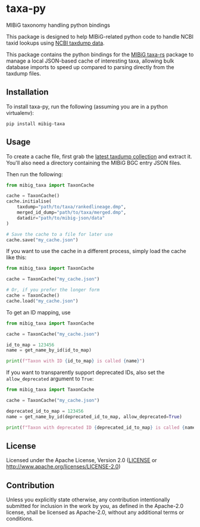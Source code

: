 # taxa-py

MIBiG taxonomy handling python bindings

This package is designed to help MIBiG-related python code to handle NCBI taxid lookups using [NCBI taxdump data](https://ftp.ncbi.nlm.nih.gov/pub/taxonomy/new_taxdump/).

This package contains the python bindings for the [MIBiG taxa-rs](https://github.com/mibig-secmet/taxa-rs) package to manage a local JSON-based cache of interesting taxa, allowing bulk database imports to speed up compared to parsing directly from the taxdump files.

## Installation

To install taxa-py, run the following (assuming you are in a python virtualenv):

```
pip install mibig-taxa
```

## Usage

To create a cache file, first grab the [latest taxdump collection](https://ftp.ncbi.nlm.nih.gov/pub/taxonomy/new_taxdump/) and extract it. You'll also need a directory containing the MIBiG BGC entry JSON files.

Then run the following:

```python
from mibig_taxa import TaxonCache

cache = TaxonCache()
cache.initialise(
    taxdump="path/to/taxa/rankedlineage.dmp",
    merged_id_dump="path/to/taxa/merged.dmp",
    datadir="path/to/mibig-json/data"
)

# Save the cache to a file for later use
cache.save("my_cache.json")
```

If you want to use the cache in a different process, simply load the cache like this:

```python
from mibig_taxa import TaxonCache

cache = TaxonCache("my_cache.json")

# Or, if you prefer the longer form
cache = TaxonCache()
cache.load("my_cache.json")

```

To get an ID mapping, use

```python
from mibig_taxa import TaxonCache

cache = TaxonCache("my_cache.json")

id_to_map = 123456
name = get_name_by_id(id_to_map)

print(f"Taxon with ID {id_to_map} is called {name}")
```

If you want to transparently support deprecated IDs, also set the `allow_deprecated` argument to `True`:

```python
from mibig_taxa import TaxonCache

cache = TaxonCache("my_cache.json")

deprecated_id_to_map = 123456
name = get_name_by_id(deprecated_id_to_map, allow_deprecated=True)

print(f"Taxon with deprecated ID {deprecated_id_to_map} is called {name}")
```

## License

Licensed under the Apache License, Version 2.0
([LICENSE](LICENSE) or http://www.apache.org/licenses/LICENSE-2.0)


## Contribution

Unless you explicitly state otherwise, any contribution intentionally submitted
for inclusion in the work by you, as defined in the Apache-2.0 license, shall be
licensed as Apache-2.0, without any additional terms or conditions.
